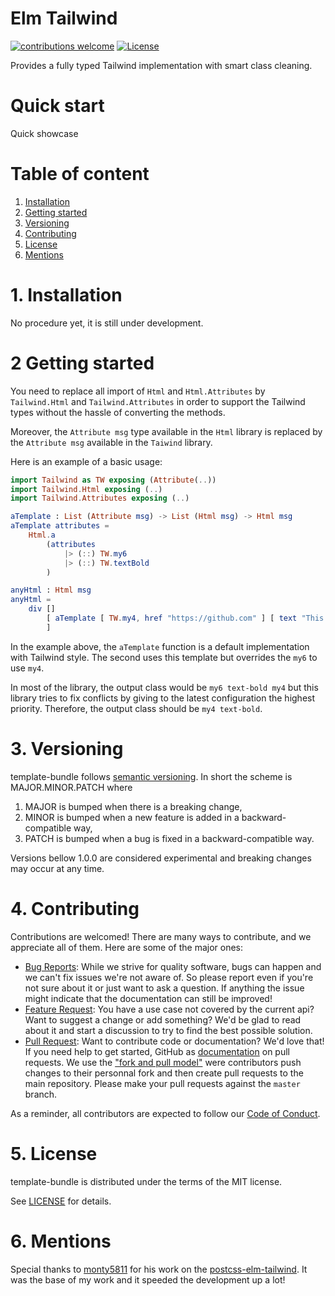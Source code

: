 Elm Tailwind
=======================================

[![contributions welcome](https://img.shields.io/badge/contributions-welcome-brightgreen.svg?style=flat)](https://github.com/NicolasGuilloux/elm-tailwind/issues)
[![License](https://img.shields.io/badge/license-MIT-blue.svg)](LICENSE)

Provides a fully typed Tailwind implementation with smart class cleaning.


# Quick start

Quick showcase

# Table of content

1. [Installation](#1-installation)
2. [Getting started](#2-getting-started)
3. [Versioning](#3-versioning)
4. [Contributing](#4-contributing)
5. [License](#5-license)
6. [Mentions](#6-mentions)


# 1. Installation

No procedure yet, it is still under development.

# 2 Getting started

You need to replace all import of `Html` and `Html.Attributes` by `Tailwind.Html` and `Tailwind.Attributes` in order to support the Tailwind types without the hassle of converting the methods. 

Moreover, the `Attribute msg` type available in the `Html` library is replaced by the `Attribute msg` available in the `Taiwind` library.

Here is an example of a basic usage:

```elm
import Tailwind as TW exposing (Attribute(..))
import Tailwind.Html exposing (..)
import Tailwind.Attributes exposing (..)

aTemplate : List (Attribute msg) -> List (Html msg) -> Html msg
aTemplate attributes =
    Html.a
        (attributes
            |> (::) TW.my6
            |> (::) TW.textBold
        )

anyHtml : Html msg
anyHtml =
    div []
        [ aTemplate [ TW.my4, href "https://github.com" ] [ text "This is a link" ]
        ] 
```

In the example above, the `aTemplate` function is a default implementation with Tailwind style. The second uses this template but overrides the `my6` to use `my4`.

In most of the library, the output class would be `my6 text-bold my4` but this library tries to fix conflicts by giving to the latest configuration the highest priority. Therefore, the output class should be `my4 text-bold`.

# 3. Versioning

template-bundle follows [semantic versioning](https://semver.org/). In short the scheme is MAJOR.MINOR.PATCH where
1. MAJOR is bumped when there is a breaking change,
2. MINOR is bumped when a new feature is added in a backward-compatible way,
3. PATCH is bumped when a bug is fixed in a backward-compatible way.

Versions bellow 1.0.0 are considered experimental and breaking changes may occur at any time.


# 4. Contributing

Contributions are welcomed! There are many ways to contribute, and we appreciate all of them. Here are some of the major ones:

* [Bug Reports](https://github.com/NicolasGuilloux/elm-tailwind/issues): While we strive for quality software, bugs can happen and we can't fix issues we're not aware of. So please report even if you're not sure about it or just want to ask a question. If anything the issue might indicate that the documentation can still be improved!
* [Feature Request](https://github.com/NicolasGuilloux/elm-tailwind/issues): You have a use case not covered by the current api? Want to suggest a change or add something? We'd be glad to read about it and start a discussion to try to find the best possible solution.
* [Pull Request](https://github.com/NicolasGuilloux/elm-tailwind/merge_requests): Want to contribute code or documentation? We'd love that! If you need help to get started, GitHub as [documentation](https://help.github.com/articles/about-pull-requests/) on pull requests. We use the ["fork and pull model"](https://help.github.com/articles/about-collaborative-development-models/) were contributors push changes to their personnal fork and then create pull requests to the main repository. Please make your pull requests against the `master` branch.

As a reminder, all contributors are expected to follow our [Code of Conduct](CODE_OF_CONDUCT.md).


# 5. License

template-bundle is distributed under the terms of the MIT license.

See [LICENSE](LICENSE) for details.


# 6. Mentions

Special thanks to [monty5811](https://github.com/monty5811) for his work on the [postcss-elm-tailwind](https://github.com/monty5811/postcss-elm-tailwind). It was the base of my work and it speeded the development up a lot!
